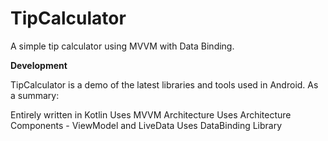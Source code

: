 # TipCalculator
A simple tip calculator using MVVM with Data Binding. 

<b>Development</b>

TipCalculator is a demo of the latest libraries and tools used in Android. As a summary:

Entirely written in Kotlin
Uses MVVM Architecture
Uses Architecture Components - ViewModel and LiveData
Uses DataBinding Library
